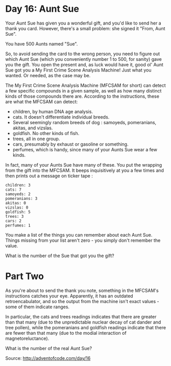 Day 16: Aunt Sue
================

Your Aunt Sue has given you a wonderful gift, and you'd like to send her a thank
you card.  However, there's a small problem: she signed it "From, Aunt Sue".

You have 500 Aunts named "Sue".

So, to avoid sending the card to the wrong person, you need to figure out which
Aunt Sue (which you conveniently number 1 to 500, for sanity) gave you the gift.
You open the present and, as luck would have it, good ol' Aunt Sue got you a My
First Crime Scene Analysis Machine!  Just what you wanted.  Or needed, as the
case may be.

The My First Crime Scene Analysis Machine (MFCSAM for short) can detect a few
specific compounds in a given sample, as well as how many distinct kinds of
those compounds there are. According to the instructions, these are what the
MFCSAM can detect:
- children, by human DNA age analysis.
- cats.  It doesn't differentiate individual breeds.
- Several seemingly random breeds of dog : samoyeds, pomeranians, akitas, and
  vizslas.
- goldfish.  No other kinds of fish.
- trees, all in one group.
- cars, presumably by exhaust or gasoline or something.
- perfumes, which is handy, since many of your Aunts Sue wear a few kinds.

In fact, many of your Aunts Sue have many of these.  You put the wrapping from
the gift into the MFCSAM.  It beeps inquisitively at you a few times and then
prints out a message on ticker tape :

    children: 3
    cats: 7
    samoyeds: 2
    pomeranians: 3
    akitas: 0
    vizslas: 0
    goldfish: 5
    trees: 3
    cars: 2
    perfumes: 1

You make a list of the things you can remember about each Aunt Sue.  Things
missing from your list aren't zero - you simply don't remember the value.

What is the number of the Sue that got you the gift?

Part Two
========

As you're about to send the thank you note, something in the MFCSAM's
instructions catches your eye.  Apparently, it has an outdated retroencabulator,
and so the output from the machine isn't exact values - some of them indicate
ranges.

In particular, the cats and trees readings indicates that there are greater than
that many (due to the unpredictable nuclear decay of cat dander and tree
pollen), while the pomeranians and goldfish readings indicate that there are
fewer than that many (due to the modial interaction of magnetoreluctance).

What is the number of the real Aunt Sue?

Source: http://adventofcode.com/day/16
